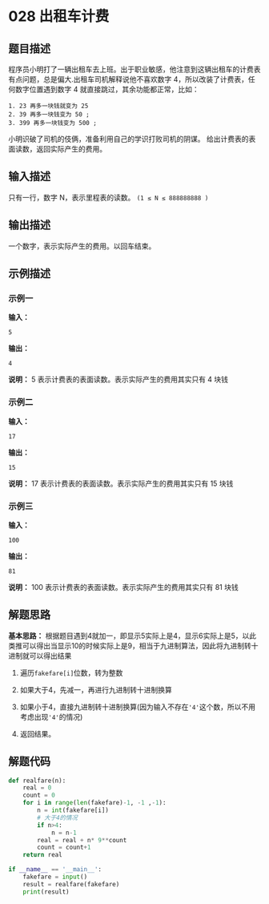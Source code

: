 # 028 出租车计费

## 题目描述

程序员小明打了一辆出租车去上班。出于职业敏感，他注意到这辆出租车的计费表有点问题，总是偏大.出租车司机解释说他不喜欢数字 4，所以改装了计费表，任何数字位置遇到数字 4 就直接跳过，其余功能都正常，比如：

    1. 23 再多一块钱就变为 25
    2. 39 再多一块钱变为 50 ;
    3. 399 再多一块钱变为 500 ;

小明识破了司机的伎俩，准备利用自己的学识打败司机的阴谋。
给出计费表的表面读数，返回实际产生的费用。

## 输入描述

只有一行，数字 N，表示里程表的读数。
`(1 ≤ N ≤ 888888888 )`

## 输出描述

一个数字，表示实际产生的费用。以回车结束。

## 示例描述

### 示例一

**输入：**

```Plain Text
5
```

**输出：**

```Plain Text
4
```

**说明：**
5 表示计费表的表面读数。表示实际产生的费用其实只有 4 块钱

### 示例二

**输入：**

```Plain Text
17
```

**输出：**

```Plain Text
15
```

**说明：**
17 表示计费表的表面读数。表示实际产生的费用其实只有 15 块钱

### 示例三

**输入：**

```Plain Text
100
```

**输出：**

```Plain Text
81
```

**说明：**
100 表示计费表的表面读数。表示实际产生的费用其实只有 81 块钱

## 解题思路

**基本思路：** 根据题目遇到4就加一，即显示5实际上是4，显示6实际上是5，以此类推可以得出当显示10的时候实际上是9，相当于九进制算法，因此将九进制转十进制就可以得出结果

1. 遍历`fakefare[i]`位数，转为整数

2. 如果大于4，先减一，再进行九进制转十进制换算

3. 如果小于4，直接九进制转十进制换算(因为输入不存在`'4'`这个数，所以不用考虑出现`'4'`的情况)

4. 返回结果。

## 解题代码

```Python
def realfare(n):
    real = 0
    count = 0
    for i in range(len(fakefare)-1, -1 ,-1):
        n = int(fakefare[i])
        # 大于4的情况
        if n>4:
            n = n-1
        real = real + n* 9**count
        count = count+1
    return real

if __name__ == '__main__':
    fakefare = input()
    result = realfare(fakefare)
    print(result)
```

